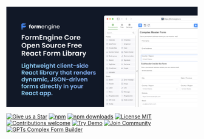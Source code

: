 ![Formengine](./readme-assets/formengine_core-github_cover.png)
<!-- ==================== FORMENGINE CORE BADGES ==================== -->
[![Give us a Star](https://img.shields.io/badge/⭐️_Give_us_a_star-FF69B4?style=for-the-badge)](https://github.com/optimajet/formengine/stargazers)
[![npm](https://img.shields.io/npm/v/@react-form-builder/core?style=for-the-badge&logo=npm&color=4286F4)](https://www.npmjs.com/package/@react-form-builder/core)
[![npm downloads](https://img.shields.io/npm/dm/@react-form-builder/core?style=for-the-badge&color=4286F4)](https://www.npmjs.com/package/@react-form-builder/core)
[![License MIT](https://img.shields.io/badge/License-MIT-green?style=for-the-badge)](https://github.com/optimajet/formengine/blob/master/LICENSE)
[![Contributions welcome](https://img.shields.io/badge/Contribute-💡_Ideas-brightgreen?style=for-the-badge&logo=github)](https://github.com/optimajet/formengine/issues)
[![Try Demo](https://img.shields.io/badge/🚀_Try_Live_Demo-4286F4?style=for-the-badge)](https://demo.formengine.io/)
[![Join Community](https://img.shields.io/badge/💬_Join-Community-4286F4?style=for-the-badge&logo=github)](https://github.com/optimajet/formengine/discussions)
[![GPTs Complex Form Builder ](https://img.shields.io/badge/🚀_AI_COMPLEX_FORM_BUILDER-F58319?style=for-the-badge)](https://formengine.io/ai-form-builder)
<!-- ================================================================ -->


<!--[![Contributions welcome](https://img.shields.io/badge/Contributions-welcome-brightgreen?style=for-the-badge&logo=github)](https://github.com/optimajet/formengine/issues)-->
<!--[![GitHub stars](https://img.shields.io/github/stars/optimajet/formengine?style=for-the-badge&logo=github&color=4286F4)](https://github.com/optimajet/formengine/stargazers)-->
<!--[![GitHub forks](https://img.shields.io/github/forks/optimajet/formengine?style=for-the-badge&logo=github&color=4286F4)](https://github.com/optimajet/formengine/network/members)-->


